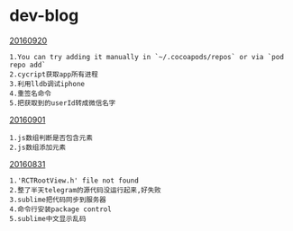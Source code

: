 # dev-blog

[20160920](https://github.com/wuxueying/dev-blog/blob/master/20160920.md)

```
1.You can try adding it manually in `~/.cocoapods/repos` or via `pod repo add`
2.cycript获取app所有进程
3.利用lldb调试iphone
4.重签名命令
5.把获取到的userId转成微信名字
```

[20160901](https://github.com/wuxueying/dev-blog/blob/master/20160901.md)

```
1.js数组判断是否包含元素
2.js数组添加元素
```

[20160831](https://github.com/wuxueying/dev-blog/blob/master/20160831.md)

```
1.'RCTRootView.h' file not found
2.整了半天telegram的源代码没运行起来,好失败
3.sublime把代码同步到服务器
4.命令行安装package control
5.sublime中文显示乱码
```